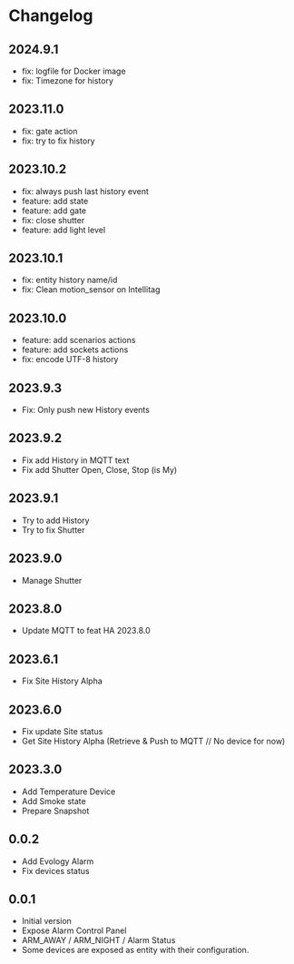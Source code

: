 # Changelog

## 2024.9.1

- fix: logfile for Docker image
- fix: Timezone for history

## 2023.11.0

- fix: gate action
- fix: try to fix history

## 2023.10.2

- fix: always push last history event
- feature: add state
- feature: add gate
- fix: close shutter
- feature: add light level

## 2023.10.1

- fix: entity history name/id
- fix: Clean motion_sensor on Intellitag

## 2023.10.0

- feature: add scenarios actions
- feature: add sockets actions
- fix: encode UTF-8 history

## 2023.9.3

- Fix: Only push new History events

## 2023.9.2

- Fix add History in MQTT text
- Fix add Shutter Open, Close, Stop (is My)

## 2023.9.1

- Try to add History
- Try to fix Shutter

## 2023.9.0

- Manage Shutter

## 2023.8.0

- Update MQTT to feat HA 2023.8.0

## 2023.6.1

- Fix Site History Alpha

## 2023.6.0

- Fix update Site status
- Get Site History Alpha (Retrieve & Push to MQTT // No device for now)

## 2023.3.0

- Add Temperature Device
- Add Smoke state
- Prepare Snapshot

## 0.0.2

- Add Evology Alarm
- Fix devices status

## 0.0.1

- Initial version
- Expose Alarm Control Panel
- ARM_AWAY / ARM_NIGHT / Alarm Status
- Some devices are exposed as entity with their configuration.
